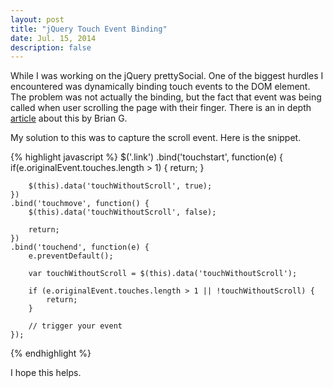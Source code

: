 ```yaml
---
layout: post
title: "jQuery Touch Event Binding"
date: Jul. 15, 2014
description: false
---
```


While I was working on the jQuery prettySocial. One of the biggest hurdles I encountered was dynamically binding touch events to the DOM element. The problem was not actually the binding, but the fact that event was being called when user scrolling the page with their finger. There is an in depth [article](http://briangonzalez.org/posts/mouse-and-touch-events-done-right) about this by Brian G.
<!--break-->
My solution to this was to capture the scroll event. Here is the snippet.

{% highlight javascript %}
    $('.link')
    .bind('touchstart', function(e) {
        if(e.originalEvent.touches.length > 1) {
            return;
        }

        $(this).data('touchWithoutScroll', true);
    })
    .bind('touchmove', function() {
        $(this).data('touchWithoutScroll', false);

        return;
    })
    .bind('touchend', function(e) {
        e.preventDefault();

        var touchWithoutScroll = $(this).data('touchWithoutScroll');

        if (e.originalEvent.touches.length > 1 || !touchWithoutScroll) {
            return;
        }

        // trigger your event
    });
{% endhighlight %}

I hope this helps.
